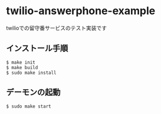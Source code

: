 # twilio-answerphone-example
twilioでの留守番サービスのテスト実装です

## インストール手順

```terminal
$ make init
$ make build
$ sudo make install
```

## デーモンの起動

```terminal
$ sudo make start
```

